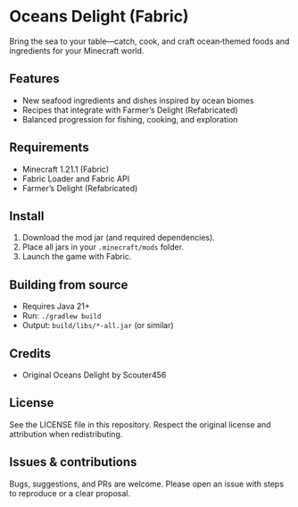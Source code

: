 # Oceans Delight (Fabric)

Bring the sea to your table—catch, cook, and craft ocean‑themed foods and ingredients for your Minecraft world.

## Features
- New seafood ingredients and dishes inspired by ocean biomes
- Recipes that integrate with Farmer’s Delight (Refabricated)
- Balanced progression for fishing, cooking, and exploration

## Requirements
- Minecraft 1.21.1 (Fabric)
- Fabric Loader and Fabric API
- Farmer’s Delight (Refabricated)

## Install
1) Download the mod jar (and required dependencies).
2) Place all jars in your `.minecraft/mods` folder.
3) Launch the game with Fabric.

## Building from source
- Requires Java 21+
- Run: `./gradlew build`
- Output: `build/libs/*-all.jar` (or similar)

## Credits
- Original Oceans Delight by Scouter456

## License
See the LICENSE file in this repository. Respect the original license and attribution when redistributing.

## Issues & contributions
Bugs, suggestions, and PRs are welcome. Please open an issue with steps to reproduce or a clear proposal.